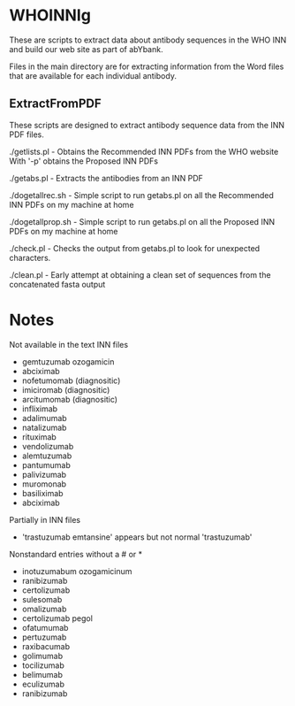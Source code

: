 WHOINNIg
========

These are scripts to extract data about antibody sequences in the WHO
INN and build our web site as part of abYbank.

Files in the main directory are for extracting information from the
Word files that are available for each individual antibody.




ExtractFromPDF
--------------

These scripts are designed to extract antibody sequence data from the
INN PDF files.

./getlists.pl     - Obtains the Recommended INN PDFs from the WHO website
                    With '-p' obtains the Proposed INN PDFs

./getabs.pl       - Extracts the antibodies from an INN PDF

./dogetallrec.sh  - Simple script to run getabs.pl on all the
                    Recommended INN PDFs on my machine at home

./dogetallprop.sh - Simple script to run getabs.pl on all the Proposed
                    INN PDFs on my machine at home

./check.pl        - Checks the output from getabs.pl to look for
                    unexpected characters.

./clean.pl        - Early attempt at obtaining a clean set of
                    sequences from the concatenated fasta output


        
        
Notes
=====

Not available in the text INN files

- gemtuzumab ozogamicin
- abciximab
- nofetumomab (diagnositic)
- imiciromab (diagnositic)
- arcitumomab (diagnositic)
- infliximab
- adalimumab
- natalizumab
- rituximab
- vendolizumab
- alemtuzumab
- pantumumab
- palivizumab
- muromonab
- basiliximab
- abciximab

Partially in INN files

- 'trastuzumab emtansine' appears but not normal 'trastuzumab'

Nonstandard entries without a # or *

- inotuzumabum ozogamicinum
- ranibizumab
- certolizumab
- sulesomab
- omalizumab
- certolizumab pegol
- ofatumumab
- pertuzumab
- raxibacumab
- golimumab
- tocilizumab
- belimumab
- eculizumab
- ranibizumab


